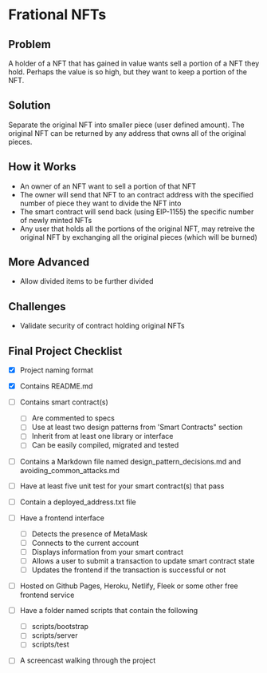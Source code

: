 # **Frational NFTs**
## **Problem**

A holder of a NFT that has gained in value wants sell a portion of a NFT they hold.  Perhaps the value is so high, but they want to keep a portion of the NFT. 

## **Solution**

Separate the original NFT into smaller piece (user defined amount). The original NFT can be returned by any address that owns all of the original pieces.

## **How it Works**

* An owner of an NFT want to sell a portion of that NFT
* The owner will send that NFT to an contract address with the specified number of piece they want to divide the NFT into
* The smart contract will send back (using EIP-1155) the specific number of newly minted NFTs
* Any user that holds all the portions of the original NFT, may retreive the original NFT by exchanging all the original pieces (which will be burned)

## **More Advanced**

* Allow divided items to be further divided

## **Challenges**

* Validate security of contract holding original NFTs

## **Final Project Checklist**

- [x] Project naming format
- [x] Contains README.md
- [ ] Contains smart contract(s)
    - [ ] Are commented to specs
    - [ ] Use at least two design patterns from 'Smart Contracts" section
    - [ ] Inherit from at least one library or interface
    - [ ] Can be easily compiled, migrated and tested
- [ ] Contains a Markdown file named design_pattern_decisions.md and avoiding_common_attacks.md
- [ ] Have at least five unit test for your smart contract(s) that pass
- [ ] Contain a deployed_address.txt file
- [ ] Have a frontend interface
    - [ ] Detects the presence of MetaMask
    - [ ] Connects to the current account
    - [ ] Displays information from your smart contract
    - [ ] Allows a user to submit a transaction to update smart contract state
    - [ ] Updates the frontend if the transaction is successful or not
- [ ] Hosted on Github Pages, Heroku, Netlify, Fleek or some other free frontend service
- [ ] Have a folder named scripts that contain the following
    - [ ] scripts/bootstrap
    - [ ] scripts/server
    - [ ] scripts/test
- [ ] A screencast walking through the project

